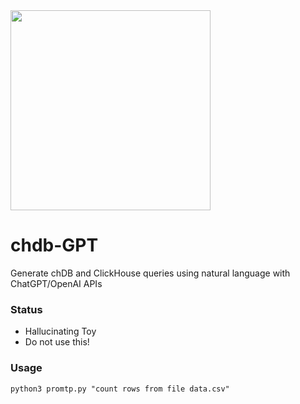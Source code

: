 <img src="https://github.com/chdb-io/chdb/raw/pybind/docs/_static/snake-chdb.png" width=320 >

# chdb-GPT
Generate chDB and ClickHouse queries using natural language with ChatGPT/OpenAI APIs

### Status
* Hallucinating Toy
* Do not use this!

### Usage
```
python3 promtp.py "count rows from file data.csv"
```
